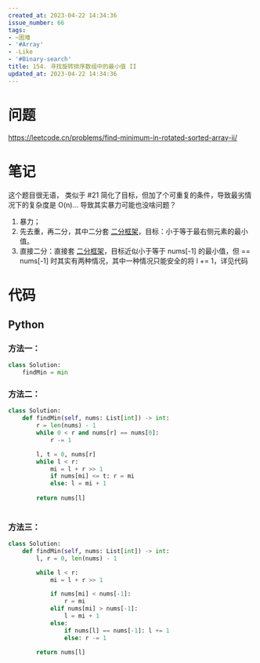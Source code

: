 ```yaml
---
created_at: 2023-04-22 14:34:36
issue_number: 66
tags:
- ~困难
- '#Array'
- -Like
- '#Binary-search'
title: 154. 寻找旋转排序数组中的最小值 II
updated_at: 2023-04-22 14:34:36
---
```


# 问题

https://leetcode.cn/problems/find-minimum-in-rotated-sorted-array-ii/

# 笔记

这个题目很无语， 类似于 #21 简化了目标，但加了个可重复的条件，导致最劣情况下的复杂度是 O(n)... 导致其实暴力可能也没啥问题？

1. 暴力；
2. 先去重，再二分，其中二分套  [二分框架](https://www.winterg.site/posts/learn-algorithms-with-python-libs/#bisect%E5%AD%A6%E4%B9%A0%E4%BA%8C%E5%88%86%E6%90%9C%E7%B4%A2%E7%9A%84%E6%9C%80%E4%BD%B3%E5%AE%9E%E8%B7%B5)，目标：小于等于最右侧元素的最小值。
3. 直接二分：直接套 [二分框架](https://www.winterg.site/posts/learn-algorithms-with-python-libs/#bisect%E5%AD%A6%E4%B9%A0%E4%BA%8C%E5%88%86%E6%90%9C%E7%B4%A2%E7%9A%84%E6%9C%80%E4%BD%B3%E5%AE%9E%E8%B7%B5)，目标近似小于等于 nums[-1] 的最小值，但 == nums[-1] 时其实有两种情况，其中一种情况只能安全的将 l += 1，详见代码

# 代码

## Python

### 方法一：

```python
class Solution:
    findMin = min
```

### 方法二：

```python
class Solution:
    def findMin(self, nums: List[int]) -> int:
        r = len(nums) - 1
        while 0 < r and nums[r] == nums[0]:
            r -= 1

        l, t = 0, nums[r]
        while l < r:
            mi = l + r >> 1
            if nums[mi] <= t: r = mi
            else: l = mi + 1
        
        return nums[l]
        

```

### 方法三：

```python
class Solution:
    def findMin(self, nums: List[int]) -> int:
        l, r = 0, len(nums) - 1

        while l < r:
            mi = l + r >> 1

            if nums[mi] < nums[-1]:
                r = mi
            elif nums[mi] > nums[-1]:
                l = mi + 1
            else:
                if nums[l] == nums[-1]: l += 1
                else: r -= 1
        
        return nums[l]
```